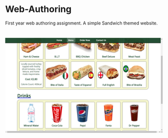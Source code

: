 # Web-Authoring
First year web authoring assignment. A simple Sandwich themed website.
#
![Alt text](example2.png?raw=true "Example Screenshots")
